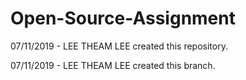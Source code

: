 # Open-Source-Assignment

07/11/2019 - LEE THEAM LEE created this repository.

07/11/2019 - LEE THEAM LEE created this branch.
